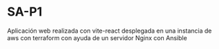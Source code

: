 # SA-P1
Aplicación web realizada con vite-react desplegada en una instancia de aws con terraform con ayuda de un servidor Nginx con Ansible
